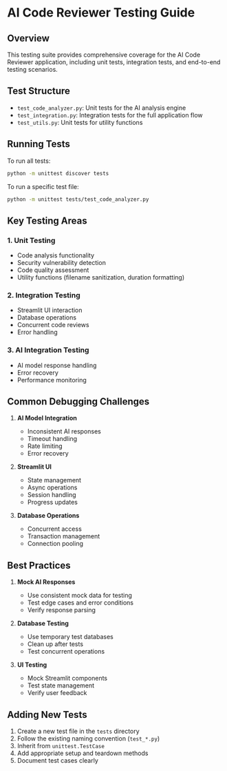# AI Code Reviewer Testing Guide

## Overview
This testing suite provides comprehensive coverage for the AI Code Reviewer application, including unit tests, integration tests, and end-to-end testing scenarios.

## Test Structure
- `test_code_analyzer.py`: Unit tests for the AI analysis engine
- `test_integration.py`: Integration tests for the full application flow
- `test_utils.py`: Unit tests for utility functions

## Running Tests
To run all tests:
```bash
python -m unittest discover tests
```

To run a specific test file:
```bash
python -m unittest tests/test_code_analyzer.py
```

## Key Testing Areas

### 1. Unit Testing
- Code analysis functionality
- Security vulnerability detection
- Code quality assessment
- Utility functions (filename sanitization, duration formatting)

### 2. Integration Testing
- Streamlit UI interaction
- Database operations
- Concurrent code reviews
- Error handling

### 3. AI Integration Testing
- AI model response handling
- Error recovery
- Performance monitoring

## Common Debugging Challenges

1. **AI Model Integration**
   - Inconsistent AI responses
   - Timeout handling
   - Rate limiting
   - Error recovery

2. **Streamlit UI**
   - State management
   - Async operations
   - Session handling
   - Progress updates

3. **Database Operations**
   - Concurrent access
   - Transaction management
   - Connection pooling

## Best Practices

1. **Mock AI Responses**
   - Use consistent mock data for testing
   - Test edge cases and error conditions
   - Verify response parsing

2. **Database Testing**
   - Use temporary test databases
   - Clean up after tests
   - Test concurrent operations

3. **UI Testing**
   - Mock Streamlit components
   - Test state management
   - Verify user feedback

## Adding New Tests
1. Create a new test file in the `tests` directory
2. Follow the existing naming convention (`test_*.py`)
3. Inherit from `unittest.TestCase`
4. Add appropriate setup and teardown methods
5. Document test cases clearly
